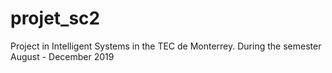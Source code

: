 # projet_sc2

Project in Intelligent Systems in the TEC de Monterrey.
During the semester August - December 2019

